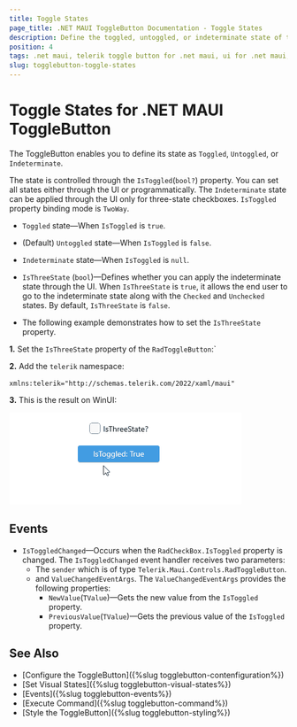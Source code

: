 ```yaml
---
title: Toggle States
page_title: .NET MAUI ToggleButton Documentation - Toggle States
description: Define the toggled, untoggled, or indeterminate state of the Telerik ToggleButton for .NET MAUI.
position: 4
tags: .net maui, telerik toggle button for .net maui, ui for .net maui, toggle button, microsoft .net maui
slug: togglebutton-toggle-states
---
```


# Toggle States for .NET MAUI ToggleButton

The ToggleButton enables you to define its state as `Toggled`, `Untoggled`, or `Indeterminate`.

The state is controlled through the `IsToggled`(`bool?`) property. You can set all states either through the UI or programmatically. The `Indeterminate` state can be applied through the UI only for three-state checkboxes. `IsToggled` property binding mode is `TwoWay`.

* `Toggled` state&mdash;When `IsToggled` is `true`.

* (Default) `Untoggled` state&mdash;When `IsToggled` is `false`.

* `Indeterminate` state&mdash;When `IsToggled` is `null`.

* `IsThreeState` (`bool`)&mdash;Defines whether you can apply the indeterminate state through the UI. When `IsThreeState` is `true`, it allows the end user to go to the indeterminate state along with the `Checked` and `Unchecked` states. By default, `IsThreeState` is `false`.

* The following example demonstrates how to set the `IsThreeState` property.

**1.** Set the `IsThreeState` property of the `RadToggleButton`:`

<snippet id='togglebutton-three-state' />

**2.** Add the `telerik` namespace:

```XAML
xmlns:telerik="http://schemas.telerik.com/2022/xaml/maui"
```

**3.** This is the result on WinUI:

![.NET MAUI ToggleButton Three State](images/togglebutton-threestate.gif)

## Events

* `IsToggledChanged`&mdash;Occurs when the `RadCheckBox.IsToggled` property is changed. The `IsToggledChanged` event handler receives two parameters:
    * The `sender` which is of type `Telerik.Maui.Controls.RadToggleButton`.
    * and `ValueChangedEventArgs`. The `ValueChangedEventArgs` provides the following properties:
        * `NewValue`(`TValue`)&mdash;Gets the new value from the `IsToggled` property.
        * `PreviousValue`(`TValue`)&mdash;Gets the previous value of the `IsToggled` property.

## See Also

- [Configure the ToggleButton]({%slug togglebutton-contenfiguration%})
- [Set Visual States]({%slug togglebutton-visual-states%})
- [Events]({%slug togglebutton-events%})
- [Execute Command]({%slug togglebutton-command%})
- [Style the ToggleButton]({%slug togglebutton-styling%})
